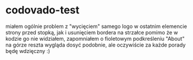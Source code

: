 # codovado-test
miałem ogólnie problem z "wycięciem" samego logo w ostatnim elemencie strony przed stopką, jak i usunięciem bordera na strzałce pomimo że w kodzie go nie widziałem, zapomniałem o fioletowym podkreśleniu "About" na górze 
reszta wygląda dosyć podobnie, ale oczywiście za każde porady będę wdzięczny :)
